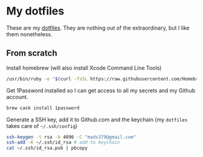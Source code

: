 # My dotfiles

These are my [dotfiles][dotfiles]. They are nothing out of the
extraordinary, but I like them nonetheless.

## From scratch

Install homebrew (will also install Xcode Command Line Tools)

```sh
/usr/bin/ruby -e "$(curl -fsSL https://raw.githubusercontent.com/Homebrew/install/master/install)"
```

Get 1Password installed so I can get access to all my secrets and my Github
account.

```sh
brew cask install 1password
```

Generate a SSH key, add it to Github.com and the keychain (my `dotfiles` takes
care of `~/.ssh/config`)

```sh
ssh-keygen -t rsa -b 4096 -C "mads379@gmail.com"
ssh-add -K ~/.ssh/id_rsa # add to keychain
cat ~/.ssh/id_rsa.pub | pbcopy
```

[dotfiles]: https://dotfiles.github.io/
